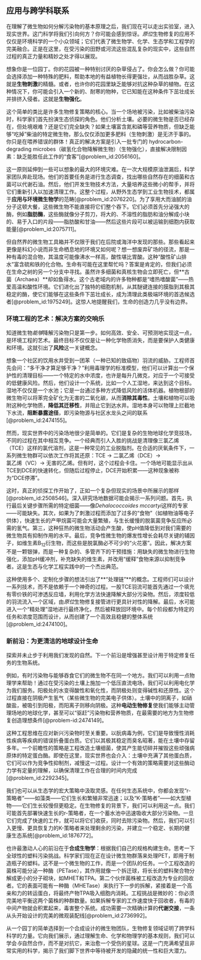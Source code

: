 ## 应用与跨学科联系

在理解了微生物如何分解污染物的基本原理之后，我们现在可以走出实验室，进入现实世界。这门科学将我们引向何方？你可能会感到惊讶。*原位*生物修复的应用不仅仅是环境科学的一个小众领域；它们代表了微生物学、化学、生态学和工程学的完美融合。正是在这里，在受污染的田野或河流这些混乱复杂的现实中，这些自然过程的真正力量和精妙之处才得以展现。

想象你是一位园丁。你的花园被一种特别讨厌的杂草侵占了。你会怎么做？你可能会选择添加一种特殊的肥料，帮助本地的有益植物长得更强壮，从而战胜杂草。这就是**生物刺激**的精髓。或者，也许你的花园里缺乏能够对抗这种杂草的植物。在这种情况下，你可能会引入一个新的、耐寒的物种，它已知能在这种条件下茁壮成长并排挤入侵者。这就是**生物强化**。

这个简单的类比是许多生物修复策略的核心。当一个场地被污染，比如被柴油污染时，科学家们首先扮演生态侦探的角色。他们分析土壤。必要的微生物是否已经存在，但处境艰难？还是它们完全缺失？如果土壤富含氮和磷等营养物质，但缺乏能够“吃掉”柴油的特定微生物，那么仅仅添加更多肥料（生物刺激）是无济于事的。你只是在喂养错误的群体！真正的解决方案是引入一批专门的 hydrocarbon-degrading microbes（碳氢化合物降解微生物）（生物强化），直接解决限制因素：缺乏能胜任此工作的“食客”[@problem_id:2056160]。

这一原则延伸到一些可以想象的最大的环境灾难。在一次大规模原油泄漏后，科学家团队奔赴现场。他们的首要任务是进行生态调查，找出哪些自然存在的细菌和古菌可以代谢石油。然后，他们开发生物技术方法，大量培养这些微小的帮手，并将它们重新引入以加速清理工作。这整个过程，从野外生态学到工业生物技术，都属于**应用与环境微生物学**的范畴[@problem_id:2076220]。为了享用大而油腻的油分子这顿大餐，这些微生物不能直接将它们整个吞下。它们必须首先分泌强大的酶，例如**脂肪酶**，这些酶就像分子剪刀，将大的、不溶性的脂肪和油分解成小块的、易于入口的片段——脂肪酸和甘油——然后这些片段可以被运输到细胞内获取能量[@problem_id:2075711]。

但自然界的微生物工具箱并不仅限于我们在后院或海洋中发现的那些。那些看起来更像是科幻小说而非生命栖息地的环境又如何呢？想一想废弃矿场的径流，那是一种有毒的混合物，其温度可能像沸水一样高，酸性堪比胃酸。这种“酸性矿山排水”富含硫和铁的化合物。生命有可能在这里帮忙吗？答案是肯定的，但我们必须在生命之树的另一个分支中寻找。虽然许多细菌和真核生物会立即死亡，但**古菌（Archaea）**却如鱼得水。这个古老域内的许多物种都是“嗜热嗜酸菌”——热爱高温和酸性环境。它们进化出了独特的细胞机制，从其醚键连接的膜脂到其极其稳定的酶，使它们能够在这些条件下茁壮成长，成为清理此类极端环境的首选候选者[@problem_id:1975249]。这惊人地提醒我们，生命的创造力几乎没有边界。

### 环境工程的艺术：解决方案的交响乐

知道微生物*能够*降解污染物只是第一步。如何高效、安全、可预测地实现这一点，是环境工程的艺术。最终目标不仅仅是让一种化学物质消失，而是要保护人类健康和环境。这就引出了**风险**这一关键概念。

想象一个社区的饮用水井受到一团苯（一种已知的致癌物）羽流的威胁。工程师首先会问：“多干净才算足够干净？”利用毒理学的标准模型，他们可以计算出一个保护性的清理目标——一个特定的水中浓度，也许是每升几微克，对应于一个可接受的低健康风险。然后，他们设计一个系统，比如一个人工湿地，来达到这个目标。湿地不仅仅是一个水池；它是一台通过多种方式降低风险的活体机器。植物根部的微生物可以将苯完全矿化为无害的二氧化碳，从而**消除其毒性**。土壤和植物可以吸附这种化学物质，**降低其迁移性**，并阻止它到达水井。湿地本身可以物理上拦截地下水流，**阻断暴露途径**，即污染物源与社区水龙头之间的联系[@problem_id:2474155]。

然而，现实世界中的污染场地很少是简单的。它们是复杂的生物地球化学竞技场，不同的过程在其中相互竞争。一个经典而引人入胜的挑战是清理像三氯乙烯（TCE）这样的氯代溶剂，这是一种常见的工业脱脂剂。在合适的厌氧条件下，一系列微生物群可以依次工作将其还原：TCE $\to$ 二氯乙烯（DCE）$\to$ 氯乙烯（VC）$\to$ 无害的乙烯。但有时，这个过程会卡住。一个场地可能显示出从TCE到DCE的快速转化，但随后过程停止，DCE开始积累——这种现象被称为“DCE停滞”。

这时，真正的侦探工作开始了，正如一个复杂但现实的场景中所展示的那样[@problem_id:2508546]。深入研究场地数据可能会揭示一系列问题。首先，执行最后关键步骤所需的特定细菌——像*Dehalococcoides mccartyi*这样的专家——可能缺失。其次，如果为了刺激过程而添加了过多的“食物”（如植物油等电子供体），快速生长的产甲烷菌可能会大量繁殖，与生长缓慢的脱氯菌竞争反应所必需的氢气。第三，这种狂热的微生物活动会产生酸，使pH值降低到对我们需要的微生物具有抑制作用的水平。最后，竞争性微生物的爆发性增长会耗尽关键的辅因子，如维生素B$_{12}$衍生物，而这些是脱氯酶必不可少的“火花塞”。因此，解决方案不是一颗银弹，而是一种复杂的、多管齐下的干预措施：用缺失的微生物进行生物强化，添加pH缓冲剂，补充缺失的维生素，并改用“缓释”食物来源以抑制竞争者。这是生态与化学工程实践中的一个杰出典范。

这种使用多个、定制化步骤的想法引出了**“处理链”**的概念。工程师们可以设计一系列技术，而不是依赖于一个神奇的过程。一股TCE羽流可能首先通过一个填充有零价铁的可渗透反应墙，利用化学方法快速降解大部分污染物。然后，浓度较低的羽流流入一个区域，由*原位*生物修复接管进行更具针对性的降解。最后，水可能进入一个“精处理”湿地进行最终净化，然后被释放回环境中。每个阶段都为特定的任务和浓度范围而设计，从而创建了一个高效且稳健的整体系统[@problem_id:2474100]。

### 新前沿：为更清洁的地球设计生命

探索并未止步于利用我们发现的自然。下一个前沿是增强甚至设计用于特定修复任务的生物系统。

例如，有时污染物与能够吞食它们的微生物不在同一个地方。我们可以利用一点物理学来帮助！通过在受污染的土壤上施加一个低压直流电场，我们可以利用电化学为我们服务。阳极处的水变得酸性和氧化性，而阴极处则变得碱性和还原性。这个过程直接在阴极产生氢气（某些微生物的完美电子供体）。土壤中的阴离子，如硝酸盐，被吸引到阳极，而阳离子则移向阴极。这种**电动生物修复**使我们能够主动管理场地的地球化学，甚至可以“驱赶”污染物和营养物质，在最需要的地方为生物修复创造理想条件[@problem-id:2474149]。

这种工程思维在应对新兴污染物时至关重要。以朊病毒为例，它们是导致慢性消耗性疾病等疾病的错误折叠蛋白质。它们以其极其稳定而臭名昭著，能在土壤中存留多年。一个前瞻性的策略是工程改造土壤细菌，使其产生能切碎并摧毁这些顽强病原体的特定蛋白酶。即使在这里，现实世界也会介入：土壤中充满了其他蛋白质，它们可以作为竞争性抑制剂，减慢这一过程。设计一个有效的策略需要对这些酶动力学有定量的理解，以确保清理工作在合理的时间内完成[@problem_id:2292345]。

我们也可以从生态学的宏大策略中汲取灵感。在任何生态系统中，你都会发现“r-策略者”——如藻类——它们生长和繁殖非常迅速；以及“K-策略者”——如大型植物——它们生长较慢但更稳定。在生物修复的背景下，我们可以利用这一点。我们可能首先部署快速生长的r-策略者，在一个蓄水池中迅速吸收大部分污染物。一旦它们完成了快速的工作，就可以将它们收获，同时去除污染物。然后，我们可以引入更慢、更具恢复力的K-策略者来处理剩余的污染，并建立一个稳定、长期的健康生态系统[@problem_id:1876772]。

也许最激动人心的前沿在于**合成生物学**：根据我们自己的规格构建生命。思考一下全球性的塑料污染挑战。科学家们现在正在设计微生物群落来处理PET，即用于制造瓶子的塑料。这不是一个微生物的工作，而是一个团队的任务。一个工程改造的菌株可能分泌一种酶（PETase），其作用就像一个拆迁球，将长长的塑料聚合物分解成更小的分子砌块，如MHET和TPA。第二个伙伴菌株被工程改造为专业的回收者。它的表面可能有一种酶（MHETase）来执行下一步的拆解，紧接着是一个高亲和力的转运蛋白，将最终产物TPA吸入细胞内消耗。工程挑战是微妙的：你必须完美地平衡这两个菌株的种群数量。如果拆解专家的工作速度快于回收者，有毒的中间产物就会积累起来，毒害整个系统。成功需要一次精确计算的**代谢交接**，一条从头开始设计的完美的微观装配线[@problem_id:2736992]。

从一个园丁的简单选择到一个合成设计的微生物团队，生物修复领域证明了跨学科科学的力量。它向我们展示，通过理解生命、化学和物理学的基本规则，我们可以学会*与*自然合作，而不是对抗它，来治愈一个受伤的星球。这是一门充满希望且非常实用的科学，揭示了我们脚下世界中等待被开发的隐藏的统一性和巨大潜力。